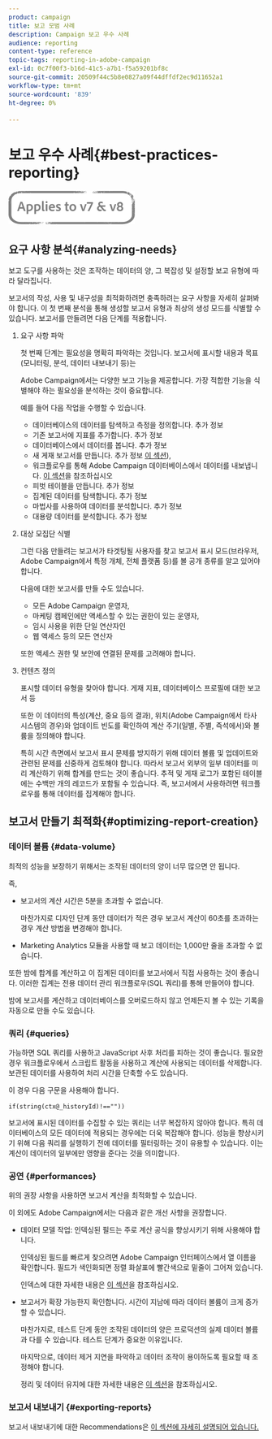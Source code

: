 ```yaml
---
product: campaign
title: 보고 모범 사례
description: Campaign 보고 우수 사례
audience: reporting
content-type: reference
topic-tags: reporting-in-adobe-campaign
exl-id: 0c7f00f3-b16d-41c5-a7b1-f5a59201bf8c
source-git-commit: 20509f44c5b8e0827a09f44dffdf2ec9d11652a1
workflow-type: tm+mt
source-wordcount: '839'
ht-degree: 0%

---
```


# 보고 우수 사례{#best-practices-reporting}

![](../../assets/common.svg)

## 요구 사항 분석{#analyzing-needs}

보고 도구를 사용하는 것은 조작하는 데이터의 양, 그 복잡성 및 설정할 보고 유형에 따라 달라집니다.

보고서의 작성, 사용 및 내구성을 최적화하려면 충족하려는 요구 사항을 자세히 살펴봐야 합니다. 이 첫 번째 분석을 통해 생성할 보고서 유형과 최상의 생성 모드를 식별할 수 있습니다. 보고서를 만들려면 다음 단계를 적용합니다.

1. 요구 사항 파악

   첫 번째 단계는 필요성을 명확히 파악하는 것입니다. 보고서에 표시할 내용과 목표(모니터링, 분석, 데이터 내보내기 등)는

   Adobe Campaign에서는 다양한 보고 기능을 제공합니다. 가장 적합한 기능을 식별해야 하는 필요성을 분석하는 것이 중요합니다.

   예를 들어 다음 작업을 수행할 수 있습니다.

   * 데이터베이스의 데이터를 탐색하고 측정을 정의합니다. 추가 정보 [](../../reporting/using/about-cubes.md)
   * 기존 보고서에 지표를 추가합니다. 추가 정보 [](../../reporting/using/about-reports-creation-in-campaign.md)
   * 데이터베이스에서 데이터를 봅니다. 추가 정보 [](../../reporting/using/about-descriptive-analysis.md)
   * 새 게재 보고서를 만듭니다. 추가 정보 [이 섹션](../../reporting/using/about-reports-creation-in-campaign.md)),
   * 워크플로우를 통해 Adobe Campaign 데이터베이스에서 데이터를 내보냅니다. [이 섹션](../../workflow/using/about-workflows.md)을 참조하십시오
   * 피벗 테이블을 만듭니다. 추가 정보 [](../../reporting/using/creating-a-table.md#creating-a-breakdown-or-pivot-table)
   * 집계된 데이터를 탐색합니다. 추가 정보 [](../../reporting/using/about-cubes.md)
   * 마법사를 사용하여 데이터를 분석합니다. 추가 정보 [](../../reporting/using/about-descriptive-analysis.md)
   * 대용량 데이터를 분석합니다. 추가 정보 [](../../reporting/using/about-reports-creation-in-campaign.md)

1. 대상 모집단 식별

   그런 다음 만들려는 보고서가 타겟팅될 사용자를 찾고 보고서 표시 모드(브라우저, Adobe Campaign에서 특정 개체, 전체 플랫폼 등)를 볼 공개 종류를 알고 있어야 합니다.

   다음에 대한 보고서를 만들 수도 있습니다.

   * 모든 Adobe Campaign 운영자,
   * 마케팅 캠페인에만 액세스할 수 있는 권한이 있는 운영자,
   * 임시 사용을 위한 단일 연산자인
   * 웹 액세스 등의 모든 연산자

   또한 액세스 권한 및 보안에 연결된 문제를 고려해야 합니다.

1. 컨텐츠 정의

   표시할 데이터 유형을 찾아야 합니다. 게재 지표, 데이터베이스 프로필에 대한 보고서 등

   또한 이 데이터의 특성(계산, 중요 등의 결과), 위치(Adobe Campaign에서 타사 시스템의 경우)와 업데이트 빈도를 확인하여 계산 주기(일별, 주별, 즉석에서)와 볼륨을 정의해야 합니다.

   특히 시간 측면에서 보고서 표시 문제를 방지하기 위해 데이터 볼륨 및 업데이트와 관련된 문제를 신중하게 검토해야 합니다. 따라서 보고서 외부의 일부 데이터를 미리 계산하기 위해 합계를 만드는 것이 좋습니다. 추적 및 게재 로그가 포함된 테이블에는 수백만 개의 레코드가 포함될 수 있습니다. 즉, 보고서에서 사용하려면 워크플로우를 통해 데이터를 집계해야 합니다.

## 보고서 만들기 최적화{#optimizing-report-creation}

### 데이터 볼륨 {#data-volume}

최적의 성능을 보장하기 위해서는 조작된 데이터의 양이 너무 많으면 안 됩니다.

즉,

* 보고서의 계산 시간은 5분을 초과할 수 없습니다.

   마찬가지로 디자인 단계 동안 데이터가 적은 경우 보고서 계산이 60초를 초과하는 경우 계산 방법을 변경해야 합니다.

* Marketing Analytics 모듈을 사용할 때 보고 데이터는 1,000만 줄을 초과할 수 없습니다.

또한 밤에 합계를 계산하고 이 집계된 데이터를 보고서에서 직접 사용하는 것이 좋습니다. 이러한 집계는 전용 데이터 관리 워크플로우(SQL 쿼리)를 통해 만들어야 합니다.

밤에 보고서를 계산하고 데이터베이스를 오버로드하지 않고 언제든지 볼 수 있는 기록을 자동으로 만들 수도 있습니다.

### 쿼리 {#queries}

가능하면 SQL 쿼리를 사용하고 JavaScript 사후 처리를 피하는 것이 좋습니다. 필요한 경우 워크플로우에서 스크립트 활동을 사용하고 계산에 사용되는 데이터를 삭제합니다. 보관된 데이터를 사용하여 처리 시간을 단축할 수도 있습니다.

이 경우 다음 구문을 사용해야 합니다.

```
if(string(ctx@_historyId)!==""))
```

보고서에 표시된 데이터를 수집할 수 있는 쿼리는 너무 복잡하지 않아야 합니다. 특히 데이터베이스의 모든 데이터에 적용되는 경우에는 더욱 복잡해야 합니다. 성능을 향상시키기 위해 다음 쿼리를 실행하기 전에 데이터를 필터링하는 것이 유용할 수 있습니다. 이는 계산이 데이터의 일부에만 영향을 준다는 것을 의미합니다.

### 공연 {#performances}

위의 권장 사항을 사용하면 보고서 계산을 최적화할 수 있습니다.

이 외에도 Adobe Campaign에서는 다음과 같은 개선 사항을 권장합니다.

* 데이터 모델 작업: 인덱싱된 필드는 주로 계산 공식을 향상시키기 위해 사용해야 합니다.

   인덱싱된 필드를 빠르게 찾으려면 Adobe Campaign 인터페이스에서 열 이름을 확인합니다. 필드가 색인화되면 정렬 화살표에 빨간색으로 밑줄이 그어져 있습니다.

   인덱스에 대한 자세한 내용은 [이 섹션](../../configuration/using/data-model-best-practices.md#indexes)을 참조하십시오.

* 보고서가 확장 가능한지 확인합니다. 시간이 지남에 따라 데이터 볼륨이 크게 증가할 수 있습니다.

   마찬가지로, 테스트 단계 동안 조작된 데이터의 양은 프로덕션의 실제 데이터 볼륨과 다를 수 있습니다. 테스트 단계가 중요한 이유입니다.

   마지막으로, 데이터 제거 지연을 파악하고 데이터 조작이 용이하도록 필요할 때 조정해야 합니다.

   정리 및 데이터 유지에 대한 자세한 내용은 [이 섹션](../../configuration/using/data-model-best-practices.md#data-retention)을 참조하십시오.

### 보고서 내보내기 {#exporting-reports}

보고서 내보내기에 대한 Recommendations은 [이 섹션에 자세히 설명되어 있습니다.](../../reporting/using/actions-on-reports.md#exporting-a-report)

